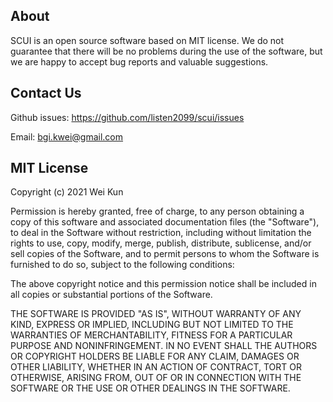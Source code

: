 ## About

SCUI is an open source software based on MIT license.  We do not guarantee that there will be no problems during the use of the software, but we are happy to accept bug reports and valuable suggestions.

## Contact Us

Github issues: https://github.com/listen2099/scui/issues

Email: bgi.kwei@gmail.com

## MIT License

Copyright (c) 2021 Wei Kun

Permission is hereby granted, free of charge, to any person obtaining a copy
of this software and associated documentation files (the "Software"), to deal
in the Software without restriction, including without limitation the rights
to use, copy, modify, merge, publish, distribute, sublicense, and/or sell
copies of the Software, and to permit persons to whom the Software is
furnished to do so, subject to the following conditions:

The above copyright notice and this permission notice shall be included in all
copies or substantial portions of the Software.

THE SOFTWARE IS PROVIDED "AS IS", WITHOUT WARRANTY OF ANY KIND, EXPRESS OR
IMPLIED, INCLUDING BUT NOT LIMITED TO THE WARRANTIES OF MERCHANTABILITY,
FITNESS FOR A PARTICULAR PURPOSE AND NONINFRINGEMENT. IN NO EVENT SHALL THE
AUTHORS OR COPYRIGHT HOLDERS BE LIABLE FOR ANY CLAIM, DAMAGES OR OTHER
LIABILITY, WHETHER IN AN ACTION OF CONTRACT, TORT OR OTHERWISE, ARISING FROM,
OUT OF OR IN CONNECTION WITH THE SOFTWARE OR THE USE OR OTHER DEALINGS IN THE SOFTWARE.
